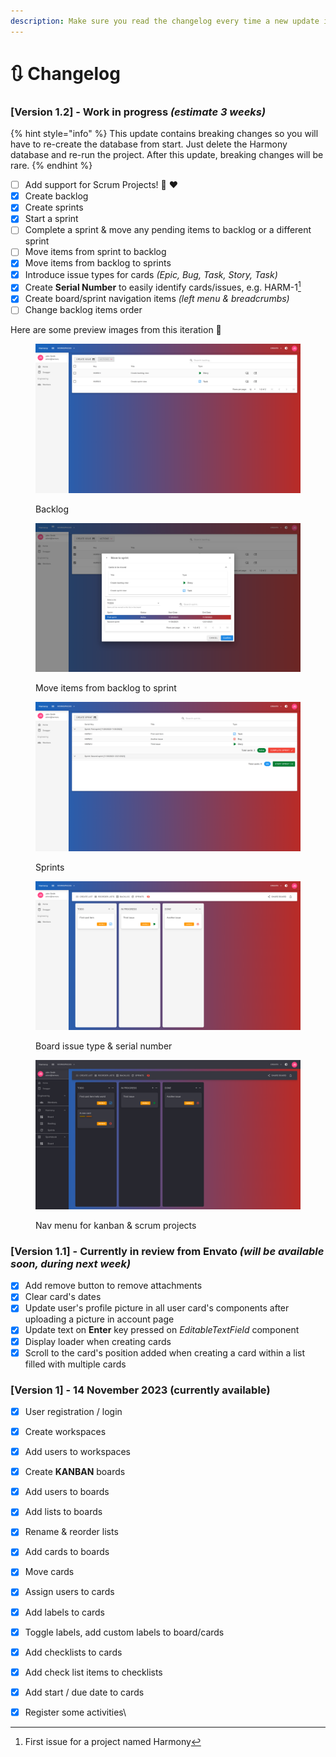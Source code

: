 ```yaml
---
description: Make sure you read the changelog every time a new update is released on Envato
---
```


# 🔃 Changelog

### \[Version 1.2] - Work in progress _(estimate 3 weeks)_

{% hint style="info" %}
This update contains breaking changes so you will have to re-create the database from start. Just delete the Harmony database and re-run the project. After this update, breaking changes will be rare.
{% endhint %}

* [ ] Add support for Scrum Projects! :clap: :heart:
* [x] Create backlog
* [x] Create sprints
* [x] Start a sprint
* [ ] Complete a sprint & move any pending items to backlog or a different sprint
* [ ] Move items from sprint to backlog
* [x] Move items from backlog to sprints
* [x] Introduce issue types for cards _(Epic, Bug, Task, Story, Task)_
* [x] Create **Serial Number** to easily identify cards/issues, e.g. HARM-1[^1]
* [x] Create board/sprint navigation items _(left menu & breadcrumbs)_
* [ ] Change backlog items order

Here are some preview images from this iteration :eyes:

<div>

<figure><img src="../.gitbook/assets/v1_2-preview-backlog.png" alt=""><figcaption><p>Backlog</p></figcaption></figure>

 

<figure><img src="../.gitbook/assets/v1_2-preview-move-backlog-to-sprint.png" alt=""><figcaption><p>Move items from backlog to sprint</p></figcaption></figure>

 

<figure><img src="../.gitbook/assets/v1_2-preview-sprints.png" alt=""><figcaption><p>Sprints</p></figcaption></figure>

 

<figure><img src="../.gitbook/assets/v1_2-preview-board.png" alt=""><figcaption><p>Board issue type &#x26; serial number</p></figcaption></figure>

 

<figure><img src="../.gitbook/assets/v1_2-nav-menu.png" alt=""><figcaption><p>Nav menu for kanban &#x26; scrum projects</p></figcaption></figure>

</div>

### \[Version 1.1] - Currently in review from Envato _(will be available soon, during next week)_

* [x] Add remove button to remove attachments
* [x] Clear card's dates
* [x] Update user's profile picture in all user card's components after uploading a picture in account page
* [x] Update text on **Enter** key pressed on _EditableTextField_ component
* [x] Display loader when creating cards
* [x] Scroll to the card's position added when creating a card within a list filled with multiple cards

### \[Version 1] - 14 November 2023 (currently available)

* [x] User registration / login
* [x] Create workspaces
* [x] Add users to workspaces
* [x] Create **KANBAN** boards
* [x] Add users to boards
* [x] Add lists to boards
* [x] Rename & reorder lists
* [x] Add cards to boards
* [x] Move cards
* [x] Assign users to cards
* [x] Add labels to cards
* [x] Toggle labels, add custom labels to board/cards
* [x] Add checklists to cards
* [x] Add check list items to checklists
* [x] Add start / due date to cards
* [x] Register some activities\


[^1]: First issue for a project named Harmony
